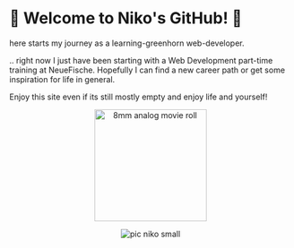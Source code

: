 #  :hibiscus: Welcome to Niko's GitHub! :cherry_blossom:

here starts my journey as a learning-greenhorn web-developer.

  .. right now I just have been starting with a Web Development part-time training at NeueFische.
Hopefully I can find a new career path or get some inspiration for life in general.

Enjoy this site even if its still mostly empty and enjoy life and yourself!
<div align="center">
<img src="https://github.com/NikCrmr/-NikCrmr/assets/148204632/ea5e490b-d6be-4bec-9b7e-cc8cf1e911b8" alt="8mm analog movie roll" width="200px">


![pic niko small](https://github.com/NikCrmr/-NikCrmr/assets/148204632/e5a11f0d-873a-4651-b5e3-740987b9c832 "Analog photography image of me")



<div>
  </a>
  </div>
  </div>
